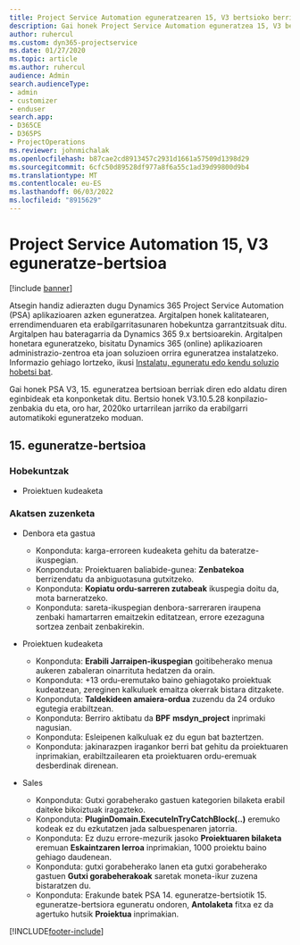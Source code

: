 ```yaml
---
title: Project Service Automation eguneratzearen 15, V3 bertsioko berrikuntzak edo aldaketak
description: Gai honek Project Service Automation eguneratzea 15, V3 bertsioko berritasunei buruzko informazioa ematen du.
author: ruhercul
ms.custom: dyn365-projectservice
ms.date: 01/27/2020
ms.topic: article
ms.author: ruhercul
audience: Admin
search.audienceType:
- admin
- customizer
- enduser
search.app:
- D365CE
- D365PS
- ProjectOperations
ms.reviewer: johnmichalak
ms.openlocfilehash: b87cae2cd8913457c2931d1661a57509d1398d29
ms.sourcegitcommit: 6cfc50d89528df977a8f6a55c1ad39d99800d9b4
ms.translationtype: MT
ms.contentlocale: eu-ES
ms.lasthandoff: 06/03/2022
ms.locfileid: "8915629"
---
```

# <a name="project-service-automation-update-release-15-v3"></a>Project Service Automation 15, V3 eguneratze-bertsioa

[!include [banner](../includes/psa-now-project-operations.md)]

Atsegin handiz adierazten dugu Dynamics 365 Project Service Automation (PSA) aplikazioaren azken eguneratzea. Argitalpen honek kalitatearen, errendimenduaren eta erabilgarritasunaren hobekuntza garrantzitsuak ditu. Argitalpen hau bateragarria da Dynamics 365 9.x bertsioarekin. Argitalpen honetara eguneratzeko, bisitatu Dynamics 365 (online) aplikazioaren administrazio-zentroa eta joan soluzioen orrira eguneratzea instalatzeko. Informazio gehiago lortzeko, ikusi [Instalatu, eguneratu edo kendu soluzio hobetsi bat](/power-platform/admin/install-remove-preferred-solution).

Gai honek PSA V3, 15. eguneratzea bertsioan berriak diren edo aldatu diren eginbideak eta konponketak ditu. Bertsio honek V3.10.5.28 konpilazio-zenbakia du eta, oro har, 2020ko urtarrilean jarriko da erabilgarri automatikoki eguneratzeko moduan.

## <a name="update-release-15"></a>15. eguneratze-bertsioa 

### <a name="enhancements"></a>Hobekuntzak

- Proiektuen kudeaketa

### <a name="bug-fixes"></a>Akatsen zuzenketa

- Denbora eta gastua

  - Konponduta: karga-erroreen kudeaketa gehitu da bateratze-ikuspegian.
  - Konponduta: Proiektuaren baliabide-gunea: **Zenbatekoa** berrizendatu da anbiguotasuna gutxitzeko.
  - Konponduta: **Kopiatu ordu-sarreren zutabeak** ikuspegia doitu da, mota barneratzeko.
  - Konponduta: sareta-ikuspegian denbora-sarreraren iraupena zenbaki hamartarren emaitzekin editatzean, errore ezezaguna sortzea zenbait zenbakirekin.

- Proiektuen kudeaketa

  - Konponduta: **Erabili Jarraipen-ikuspegian** goitibeherako menua aukeren zabaleran oinarrituta hedatzen da orain.
  - Konponduta: +13 ordu-eremutako baino gehiagotako proiektuak kudeatzean, zereginen kalkuluek emaitza okerrak bistara ditzakete.
  - Konponduta: **Taldekideen amaiera-ordua** zuzendu da 24 orduko egutegia erabiltzean.
  - Konponduta: Berriro aktibatu da **BPF** **msdyn_project** inprimaki nagusian.
  - Konponduta: Esleipenen kalkuluak ez du egun bat baztertzen.
  - Konponduta: jakinarazpen iragankor berri bat gehitu da proiektuaren inprimakian, erabiltzailearen eta proiektuaren ordu-eremuak desberdinak direnean.

- Sales

  - Konponduta: Gutxi gorabeherako gastuen kategorien bilaketa erabil daiteke bikoiztuak iragazteko.
  - Konponduta: **PluginDomain.ExecuteInTryCatchBlock(..)** eremuko kodeak ez du ezkutatzen jada salbuespenaren jatorria.
  - Konponduta: Ez duzu errore-mezurik jasoko **Proiektuaren bilaketa** eremuan **Eskaintzaren lerroa** inprimakian, 1000 proiektu baino gehiago daudenean.
  - Konponduta: gutxi gorabeherako lanen eta gutxi gorabeherako gastuen **Gutxi gorabeherakoak** saretak moneta-ikur zuzena bistaratzen du.
  - Konponduta: Erakunde batek PSA 14. eguneratze-bertsiotik 15. eguneratze-bertsiora eguneratu ondoren, **Antolaketa** fitxa ez da agertuko hutsik **Proiektua** inprimakian.


[!INCLUDE[footer-include](../includes/footer-banner.md)]
